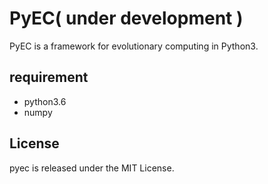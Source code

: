 # PyEC( under development )  

PyEC is a framework for evolutionary computing in Python3.  

## requirement  

* python3.6  
* numpy

## License  

pyec is released under the MIT License.  
